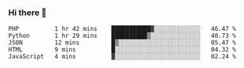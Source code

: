 ### Hi there 👋

<!--START_SECTION:waka-->

```text
PHP          1 hr 42 mins    ███████████▓░░░░░░░░░░░░░   46.47 %
Python       1 hr 29 mins    ██████████▒░░░░░░░░░░░░░░   40.73 %
JSON         12 mins         █▒░░░░░░░░░░░░░░░░░░░░░░░   05.47 %
HTML         9 mins          █░░░░░░░░░░░░░░░░░░░░░░░░   04.32 %
JavaScript   4 mins          ▓░░░░░░░░░░░░░░░░░░░░░░░░   02.24 %
```

<!--END_SECTION:waka-->


<!--
**AnkelMauCastillo/AnkelMauCastillo** is a ✨ _special_ ✨ repository because its `README.md` (this file) appears on your GitHub profile.

Here are some ideas to get you started:

- 🔭 I’m currently working on ...
- 🌱 I’m currently learning ...
- 👯 I’m looking to collaborate on ...
- 🤔 I’m looking for help with ...
- 💬 Ask me about ...
- 📫 How to reach me: ...
- 😄 Pronouns: ...
- ⚡ Fun fact: ...
-->
